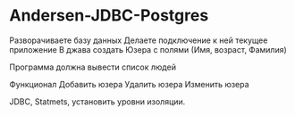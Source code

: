 # Andersen-JDBC-Postgres
Разворачиваете базу данных
Делаете подключение к ней текущее приложение
В джава создать Юзера с полями (Имя, возраст, Фамилия)

Программа должна вывести список людей

Функционал
Добавить юзера
Удалить юзера
Изменить юзера

JDBC, Statmets, установить уровни изоляции.
